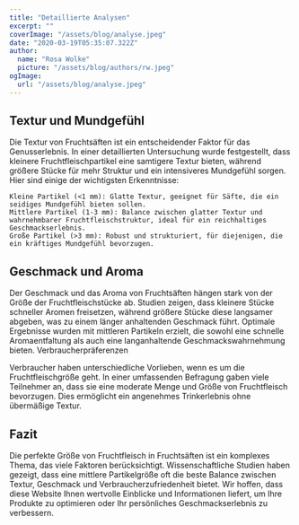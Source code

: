```yaml
---
title: "Detaillierte Analysen"
excerpt: ""
coverImage: "/assets/blog/analyse.jpeg"
date: "2020-03-19T05:35:07.322Z"
author:
  name: "Rosa Wolke"
  picture: "/assets/blog/authors/rw.jpeg"
ogImage:
  url: "/assets/blog/analyse.jpeg"
---
```


## Textur und Mundgefühl

Die Textur von Fruchtsäften ist ein entscheidender Faktor für das Genusserlebnis. In einer detaillierten Untersuchung wurde festgestellt, dass kleinere Fruchtfleischpartikel eine samtigere Textur bieten, während größere Stücke für mehr Struktur und ein intensiveres Mundgefühl sorgen. Hier sind einige der wichtigsten Erkenntnisse:

    Kleine Partikel (<1 mm): Glatte Textur, geeignet für Säfte, die ein seidiges Mundgefühl bieten sollen.
    Mittlere Partikel (1-3 mm): Balance zwischen glatter Textur und wahrnehmbarer Fruchtfleischstruktur, ideal für ein reichhaltiges Geschmackserlebnis.
    Große Partikel (>3 mm): Robust und strukturiert, für diejenigen, die ein kräftiges Mundgefühl bevorzugen.

## Geschmack und Aroma

Der Geschmack und das Aroma von Fruchtsäften hängen stark von der Größe der Fruchtfleischstücke ab. Studien zeigen, dass kleinere Stücke schneller Aromen freisetzen, während größere Stücke diese langsamer abgeben, was zu einem länger anhaltenden Geschmack führt. Optimale Ergebnisse wurden mit mittleren Partikeln erzielt, die sowohl eine schnelle Aromaentfaltung als auch eine langanhaltende Geschmackswahrnehmung bieten.
Verbraucherpräferenzen

Verbraucher haben unterschiedliche Vorlieben, wenn es um die Fruchtfleischgröße geht. In einer umfassenden Befragung gaben viele Teilnehmer an, dass sie eine moderate Menge und Größe von Fruchtfleisch bevorzugen. Dies ermöglicht ein angenehmes Trinkerlebnis ohne übermäßige Textur.

## Fazit

Die perfekte Größe von Fruchtfleisch in Fruchtsäften ist ein komplexes Thema, das viele Faktoren berücksichtigt. Wissenschaftliche Studien haben gezeigt, dass eine mittlere Partikelgröße oft die beste Balance zwischen Textur, Geschmack und Verbraucherzufriedenheit bietet. Wir hoffen, dass diese Website Ihnen wertvolle Einblicke und Informationen liefert, um Ihre Produkte zu optimieren oder Ihr persönliches Geschmackserlebnis zu verbessern.
